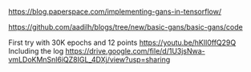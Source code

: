 https://blog.paperspace.com/implementing-gans-in-tensorflow/


https://github.com/aadilh/blogs/tree/new/basic-gans/basic-gans/code

First try with 30K epochs and 12 points https://youtu.be/hKIl0ffQ29Q
Including the log https://drive.google.com/file/d/1U3jsNwa-vmLDoKMnSnl6iQZ8IGL_4DXj/view?usp=sharing

